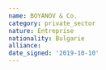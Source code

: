 ```yaml
---
name: BOYANOV & Co.
category: private_sector
nature: Entreprise
nationality: Bulgarie
alliance: 
date_signed: '2019-10-10'
---
```

    